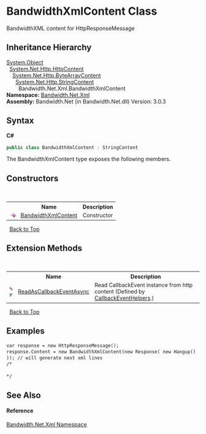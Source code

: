 ﻿# BandwidthXmlContent Class
 

BandwidthXML content for HttpResponseMessage


## Inheritance Hierarchy
<a href="http://msdn2.microsoft.com/en-us/library/e5kfa45b" target="_blank">System.Object</a><br />&nbsp;&nbsp;<a href="http://msdn2.microsoft.com/en-us/library/hh193687" target="_blank">System.Net.Http.HttpContent</a><br />&nbsp;&nbsp;&nbsp;&nbsp;<a href="http://msdn2.microsoft.com/en-us/library/hh158909" target="_blank">System.Net.Http.ByteArrayContent</a><br />&nbsp;&nbsp;&nbsp;&nbsp;&nbsp;&nbsp;<a href="http://msdn2.microsoft.com/en-us/library/hh138250" target="_blank">System.Net.Http.StringContent</a><br />&nbsp;&nbsp;&nbsp;&nbsp;&nbsp;&nbsp;&nbsp;&nbsp;Bandwidth.Net.Xml.BandwidthXmlContent<br />
**Namespace:**&nbsp;<a href ="N_Bandwidth_Net_Xml.md">Bandwidth.Net.Xml</a><br />**Assembly:**&nbsp;Bandwidth.Net (in Bandwidth.Net.dll) Version: 3.0.3

## Syntax

**C#**<br />
``` C#
public class BandwidthXmlContent : StringContent
```

The BandwidthXmlContent type exposes the following members.


## Constructors
&nbsp;<table><tr><th></th><th>Name</th><th>Description</th></tr><tr><td>![Public method](media/pubmethod.gif "Public method")</td><td><a href ="M_Bandwidth_Net_Xml_BandwidthXmlContent__ctor.md">BandwidthXmlContent</a></td><td>
Constructor</td></tr></table>&nbsp;
<a href="#bandwidthxmlcontent-class">Back to Top</a>

## Extension Methods
&nbsp;<table><tr><th></th><th>Name</th><th>Description</th></tr><tr><td>![Public Extension Method](media/pubextension.gif "Public Extension Method")![Code example](media/CodeExample.png "Code example")</td><td><a href ="M_Bandwidth_Net_CallbackEventHelpers_ReadAsCallbackEventAsync.md">ReadAsCallbackEventAsync</a></td><td>
Read CallbackEvent instance from http content
 (Defined by <a href ="T_Bandwidth_Net_CallbackEventHelpers.md">CallbackEventHelpers</a>.)</td></tr></table>&nbsp;
<a href="#bandwidthxmlcontent-class">Back to Top</a>

## Examples

```
var response = new HttpResponseMessage();
response.Content = new BandwidthXmlContent(new Response( new Hangup() )); // will generate next xml lines 
/*

*/
```


## See Also


#### Reference
<a href ="N_Bandwidth_Net_Xml.md">Bandwidth.Net.Xml Namespace</a><br />